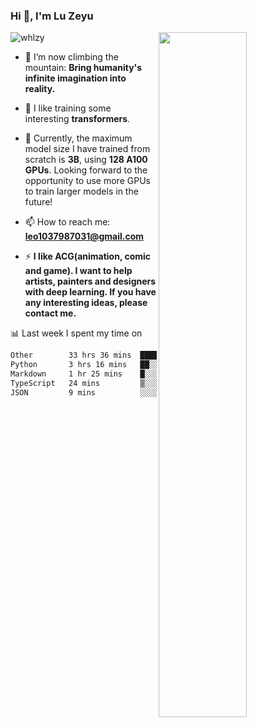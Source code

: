 ### Hi 👋, I'm Lu Zeyu

<img src="https://komarev.com/ghpvc/?username=whlzy&label=Profile%20views&color=0e75b6&style=flat" alt="whlzy" />
<img align="right" width="53%" src="https://github-readme-stats.vercel.app/api?username=whlzy&show_icons=true">

- 🔭 I’m now climbing the mountain: **Bring humanity's infinite imagination into reality.**

- 🌄 I like training some interesting **transformers**.

- 🌠 Currently, the maximum model size I have trained from scratch is **3B**, using **128 A100 GPUs**. Looking forward to the opportunity to use more GPUs to train larger models in the future!

- 📫 How to reach me: **leo1037987031@gmail.com**

- ⚡ **I like ACG(animation, comic and game). I want to help artists, painters and designers with deep learning. If you have any interesting ideas, please contact me.**

📊 Last week I spent my time on

<!--START_SECTION:waka-->

```txt
Other        33 hrs 36 mins  █████████████████████▓░░░   86.12 %
Python       3 hrs 16 mins   ██░░░░░░░░░░░░░░░░░░░░░░░   08.38 %
Markdown     1 hr 25 mins    █░░░░░░░░░░░░░░░░░░░░░░░░   03.66 %
TypeScript   24 mins         ▒░░░░░░░░░░░░░░░░░░░░░░░░   01.05 %
JSON         9 mins          ░░░░░░░░░░░░░░░░░░░░░░░░░   00.41 %
```

<!--END_SECTION:waka-->

